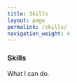 ```yaml
---
title: Skills
layout: page
permalink: /skills/
navigation_weight: 4
---
```


### Skills

What I can do.